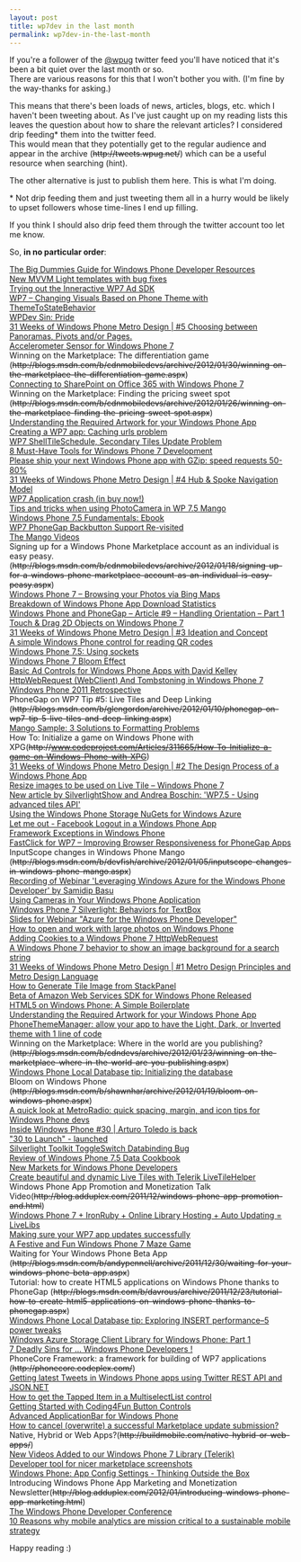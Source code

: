 ```yaml
---
layout: post
title: wp7dev in the last month
permalink: wp7dev-in-the-last-month
---
```


If you're a follower of the [@wpug](http://twitter.com/wpug) twitter feed you'll have noticed that it's been a bit quiet over the last month or so.  
There are various reasons for this that I won't bother you with. (I'm fine by the way-thanks for asking.)

This means that there's been loads of news, articles, blogs, etc. which I haven't been tweeting about. As I've just caught up on my reading lists this leaves the question about how to share the relevant articles? I considered drip feeding\* them into the twitter feed.  
This would mean that they potentially get to the regular audience and appear in the archive (~~http&#58;&#47;&#47;tweets.wpug.net/~~) which can be a useful resource when searching (hint).

The other alternative is just to publish them here. This is what I'm doing.

\* Not drip feeding them and just tweeting them all in a hurry would be likely to upset followers whose time-lines I end up filling.

If you think I should also drip feed them through the twitter account too let me know.

So, **in no particular order**:

[The Big Dummies Guide for Windows Phone Developer Resources](http://weblogs.asp.net/bsimser/archive/2012/01/29/the-big-dummies-guide-for-windows-phone-developer-resources.aspx)  
[New MVVM Light templates with bug fixes](http://blog.galasoft.ch/archive/2012/01/02/new-mvvm-light-templates-with-bug-fixes.aspx)  
[Trying out the Inneractive WP7 Ad SDK](http://socialebola.wordpress.com/2012/01/26/trying-out-the-inneractive-wp7-ad-sdk/)  
[WP7 – Changing Visuals Based on Phone Theme with ThemeToStateBehavior](http://dotneteers.net/blogs/vbandi/archive/2012/01/29/wp7-changing-visuals-based-on-phone-theme-with-themetostatebehavior.aspx)  
[WPDev Sin: Pride](http://samidipbasu.com/2012/01/30/wpdev-sin-pride/)  
[31 Weeks of Windows Phone Metro Design | #5 Choosing between Panoramas, Pivots and/or Pages.](http://ux.artu.tv/?p=234)  
[Accelerometer Sensor for Windows Phone 7](http://blogs.microsoft.co.il/blogs/shair/archive/2012/01/28/accelerometer-sensor-for-windows-phone-7.aspx)  
Winning on the Marketplace: The differentiation game (~~http&#58;&#47;&#47;blogs.msdn.com/b/cdnmobiledevs/archive/2012/01/30/winning-on-the-marketplace-the-differentiation-game.aspx~~)  
[Connecting to SharePoint on Office 365 with Windows Phone 7](http://garfoot.com/blog/2012/01/connecting-to-sharepoint-on-office-365-with-windows-phone-7/)  
Winning on the Marketplace: Finding the pricing sweet spot (~~http&#58;&#47;&#47;blogs.msdn.com/b/cdnmobiledevs/archive/2012/01/26/winning-on-the-marketplace-finding-the-pricing-sweet-spot.aspx~~)  
[Understanding the Required Artwork for your Windows Phone App](http://davebost.com/blog/2012/01/26/understanding-the-required-artwork-for-your-windows-phone-app/)  
[Creating a WP7 app: Caching urls problem](https://timdams.wordpress.com/2011/06/17/creating-a-wp-7-app-caching-urls/)  
[WP7 ShellTileSchedule, Secondary Tiles Update Problem](http://maintrick.blogspot.com/2012/01/wp7-shelltileschedule-secondary-tiles.html)  
[8 Must-Have Tools for Windows Phone 7 Development](http://www.diaryofaninja.com/blog/2012/01/23/8-musthave-tools-for-windows-phone-7-development)  
[Please ship your next Windows Phone app with GZip: speed requests 50-80%](http://www.jeff.wilcox.name/2012/01/windows-phone-gzip-support-by-morten/)  
[31 Weeks of Windows Phone Metro Design | #4 Hub & Spoke Navigation Model](http://ux.artu.tv/?p=220)  
[WP7 Application crash (in buy now!)](http://wieser-software.blogspot.com/2012/01/wp7-application-crash-in-buy-now.html)  
[Tips and tricks when using PhotoCamera in WP 7.5 Mango](http://creatingapps.telekomaustria.com/tips-and-tricks-when-using-photocamera-in-windows-phone-7-5-mango.html)  
[Windows Phone 7.5 Fundamentals: Ebook](http://www.silverlightshow.net/book/Windows-Phone-7.5-Fundamentals-Ebook.aspx)  
[WP7 PhoneGap Backbutton Support Re-visited](http://www.scottlogic.co.uk/blog/colin/2012/01/wp7-phonegap-backbutton-support-re-visited/)  
[The Mango Videos](http://channel9.msdn.com/series/The-Mango-Videos)  
Signing up for a Windows Phone Marketplace account as an individual is easy peasy. (~~http&#58;&#47;&#47;blogs.msdn.com/b/cdnmobiledevs/archive/2012/01/18/signing-up-for-a-windows-phone-marketplace-account-as-an-individual-is-easy-peasy.aspx~~)  
[Windows Phone 7 – Browsing your Photos via Bing Maps](http://www.scottlogic.co.uk/blog/colin/2012/01/windows-phone-7-browsing-your-photos-via-bing-maps/)  
[Breakdown of Windows Phone App Download Statistics](http://kodierer.blogspot.com/2012/01/breakdown-of-windows-phone-app-download.html)  
[Windows Phone and PhoneGap – Article #9 – Handling Orientation – Part 1](http://windowsphonerocks.com/windows-phone-and-phonegap-article-9-handling-orientation-part-1/)  
[Touch & Drag 2D Objects on Windows Phone 7](http://scionwest.net/2012/01/touch-drag-2d-objects-on-windows-phone-7/)  
[31 Weeks of Windows Phone Metro Design | #3 Ideation and Concept](http://ux.artu.tv/?p=206)  
[A simple Windows Phone control for reading QR codes](http://www.jeff.wilcox.name/2012/01/wpqr-control/)  
[Windows Phone 7.5: Using sockets](http://www.silverlightshow.net/items/Windows-Phone-7.5-Using-sockets.aspx)  
[Windows Phone 7 Bloom Effect](http://scionwest.net/2012/01/windows-phone-7-bloom-effect/)  
[Basic Ad Controls for Windows Phone Apps with David Kelley](http://www.silverlightshow.net/news/Basic-Ad-Controls-for-Windows-Phone-Apps-with-David-Kelley.aspx)  
[HttpWebRequest (WebClient) And Tombstoning in Windows Phone 7](http://www.designersilverlight.com/2012/01/11/httpwebrequest-webclient-and-tombstoning-in-windows-phone-7/)  
[Windows Phone 2011 Retrospective](http://windowsteamblog.com/windows_phone/b/wpdev/archive/2012/01/11/windows-phone-2011-retrospective.aspx)  
PhoneGap on WP7 Tip #5: Live Tiles and Deep Linking (~~http&#58;&#47;&#47;blogs.msdn.com/b/glengordon/archive/2012/01/10/phonegap-on-wp7-tip-5-live-tiles-and-deep-linking.aspx~~)  
[Mango Sample: 3 Solutions to Formatting Problems](http://blog.jerrynixon.com/2012/01/mango-sample-3-solutions-to-formatting.html)  
How To: Initialize a game on Windows Phone with XPG(~~http&#58;&#47;&#47;www.codeproject.com/Articles/311665/How-To-Initialize-a-game-on-Windows-Phone-with-XPG~~)  
[31 Weeks of Windows Phone Metro Design | #2 The Design Process of a Windows Phone App](http://ux.artu.tv/?p=192)  
[Resize images to be used on Live Tile – Windows Phone 7](http://depblog.weblogs.us/2012/01/09/resize-images-to-be-used-on-live-tile-windows-phone-7/)  
[New article by SilverlightShow and Andrea Boschin: 'WP7.5 - Using advanced tiles API'](http://www.silverlightshow.net/news/New-article-by-SilverlightShow-and-Andrea-Boschin-WP7.5-Using-advanced-tiles-API.aspx)  
[Using the Windows Phone Storage NuGets for Windows Azure](http://channel9.msdn.com/posts/Using-the-Windows-Phone-Storage-NuGets-for-Windows-Azure)  
[Let me out - Facebook Logout in a Windows Phone App](http://kodierer.blogspot.com/2012/01/let-me-out-facebook-logout-in-windows.html)  
[Framework Exceptions in Windows Phone](http://nicksnettravels.builttoroam.com/post/2012/01/06/Framework-Exceptions-in-Windows-Phone.aspx)  
[FastClick for WP7 – Improving Browser Responsiveness for PhoneGap Apps](http://www.scottlogic.co.uk/blog/colin/2012/01/fastclick-for-wp7-improving-browser-responsiveness-for-phonegap-apps/)  
InputScope changes in Windows Phone Mango (~~http&#58;&#47;&#47;blogs.msdn.com/b/devfish/archive/2012/01/05/inputscope-changes-in-windows-phone-mango.aspx~~)  
[Recording of Webinar 'Leveraging Windows Azure for the Windows Phone Developer' by Samidip Basu](http://www.silverlightshow.net/video/Webinar-Azure-for-WP7-Devs.aspx)  
[Using Cameras in Your Windows Phone Application](http://msdn.microsoft.com/en-us/magazine/hh708750.aspx)  
[Windows Phone 7 Silverlight: Behaviors for TextBox](http://outcoldman.ru/en/blog/show/308)  
[Slides for Webinar "Azure for the Windows Phone Developer"](http://www.silverlightshow.net/news/Check-out-the-Slides-for-Tomorrow-s-Webinar-Azure-for-the-Windows-Phone-Developer.aspx)  
[How to open and work with large photos on Windows Phone](http://igrali.wordpress.com/2012/01/03/how-to-open-and-work-with-large-photos-on-windows-phone/)  
[Adding Cookies to a Windows Phone 7 HttpWebRequest](http://www.designersilverlight.com/2012/01/02/adding-cookies-to-a-windows-phone-7-httpwebrequest/)  
[A Windows Phone 7 behavior to show an image background for a search string](http://dotnetbyexample.blogspot.com/2011/12/windows-phone-7-behavior-to-show-image.html)  
[31 Weeks of Windows Phone Metro Design | #1 Metro Design Principles and Metro Design Language](http://ux.artu.tv/?p=179)  
[How to Generate Tile Image from StackPanel](http://myprogrammingdial.blogspot.com/2011/12/how-to-generate-tile-image-from.html)  
[Beta of Amazon Web Services SDK for Windows Phone Released](http://www.ubelly.com/2012/01/beta-of-amazon-web-services-sdk-for-windows-phone-released/)  
[HTML5 on Windows Phone: A Simple Boilerplate](http://robtiffany.com/html5/html5-on-windows-phone-a-simple-boilerplate)  
[Understanding the Required Artwork for your Windows Phone App](http://davebost.com/blog/2012/01/26/understanding-the-required-artwork-for-your-windows-phone-app/)  
[PhoneThemeManager: allow your app to have the Light, Dark, or Inverted theme with 1 line of code](http://www.jeff.wilcox.name/2012/01/phonethememanager/)  
Winning on the Marketplace: Where in the world are you publishing? (~~http&#58;&#47;&#47;blogs.msdn.com/b/cdndevs/archive/2012/01/23/winning-on-the-marketplace-where-in-the-world-are-you-publishing.aspx~~)  
[Windows Phone Local Database tip: Initializing the database](http://erikej.blogspot.com/2012/01/windows-phone-local-database-tip.html)  
Bloom on Windows Phone (~~http&#58;&#47;&#47;blogs.msdn.com/b/shawnhar/archive/2012/01/19/bloom-on-windows-phone.aspx~~)  
[A quick look at MetroRadio: quick spacing, margin, and icon tips for Windows Phone devs](http://www.jeff.wilcox.name/2012/01/metroradio-design/)  
[Inside Windows Phone #30 | Arturo Toledo is back](http://channel9.msdn.com/Shows/Inside+Windows+Phone/Inside-Windows-Phone-30--Arturo-Toledo-is-back)  
["30 to Launch" - launched](http://www.30tolaunch.com/Home/Index)  
[Silverlight Toolkit ToggleSwitch Databinding Bug](http://mobileworld.appamundi.com/blogs/andywigley/archive/2012/01/18/silverlight-toolkit-toggleswitch-databinding-bug.aspx)  
[Review of Windows Phone 7.5 Data Cookbook](http://mobileworld.appamundi.com/blogs/petevickers/archive/2012/01/24/review-of-windows-phone-7-5-data-cookbook.aspx)  
[New Markets for Windows Phone Developers](http://windowsteamblog.com/windows_phone/b/wpdev/archive/2012/01/05/new-markets-for-windows-phone-developers.aspx)  
[Create beautiful and dynamic Live Tiles with Telerik LiveTileHelper](http://www.silverlightshow.net/news/Create-beautiful-and-dynamic-Live-Tiles-with-Telerik-LiveTileHelper.aspx)  
Windows Phone App Promotion and Monetization Talk Video(~~http&#58;&#47;&#47;blog.adduplex.com/2011/12/windows-phone-app-promotion-and.html~~)  
[Windows Phone 7 + IronRuby + Online Library Hosting + Auto Updating = LiveLibs](http://dotnet.dzone.com/news/windows-phone-7-ironruby)  
[Making sure your WP7 app updates successfully](http://www.munkiisoft.com/blog/archive/2011/12/22/making-sure-your-wp7-app-updates-successfully.aspx)  
[A Festive and Fun Windows Phone 7 Maze Game](http://www.scottlogic.co.uk/blog/colin/2011/12/a-festive-and-fun-windows-phone-7-maze-game/)  
Waiting for Your Windows Phone Beta App (~~http&#58;&#47;&#47;blogs.msdn.com/b/andypennell/archive/2011/12/30/waiting-for-your-windows-phone-beta-app.aspx~~)  
Tutorial: how to create HTML5 applications on Windows Phone thanks to PhoneGap (~~http&#58;&#47;&#47;blogs.msdn.com/b/davrous/archive/2011/12/23/tutorial-how-to-create-html5-applications-on-windows-phone-thanks-to-phonegap.aspx~~)  
[Windows Phone Local Database tip: Exploring INSERT performance–5 power tweaks](http://erikej.blogspot.com/2011/12/windows-phone-local-database-tip.html)  
[Windows Azure Storage Client Library for Windows Phone: Part 1](http://mobile.dzone.com/articles/windows-azure-storage-client)  
[7 Deadly Sins for … Windows Phone Developers !](http://samidipbasu.com/2012/01/29/7-deadly-sins-for-wpdev/)  
PhoneCore Framework: a framework for building of WP7 applications (~~http&#58;&#47;&#47;phonecore.codeplex.com/~~)  
[Getting latest Tweets in Windows Phone apps using Twitter REST API and JSON.NET](http://windowsphonegeek.com/articles/Getting-latest-Tweets-in-Windows-Phone-apps-using-Twitter-REST-API-and-JSON-NET)  
[How to get the Tapped Item in a MultiselectList control](http://windowsphonegeek.com/articles/How-to-get-the-Tapped-Item-in-a-MultiselectList-control)  
[Getting Started with Coding4Fun Button Controls](http://windowsphonegeek.com/articles/Getting-Started-with-Coding4Fun-Button-Controls)  
[Advanced ApplicationBar for Windows Phone](http://windowsphonegeek.com/articles/Advanced-ApplicationBar-for-Windows-Phone)  
[How to cancel (overwrite) a successful Marketplace update submission?](http://mark.mymonster.nl/2012/01/07/how-to-cancel-overwrite-a-successful-marketplace-update-submission)  
Native, Hybrid or Web Apps?(~~http&#58;&#47;&#47;buildmobile.com/native-hybrid-or-web-apps/~~)  
[New Videos Added to our Windows Phone 7 Library (Telerik)](http://blogs.telerik.com/blogs/posts/12-01-12/new-videos-added-to-our-windows-phone-7-library.aspx)  
[Developer tool for nicer marketplace screenshots](http://socialebola.wordpress.com/2012/01/18/developer-tool-for-nicer-marketplace-screenshots/)  
[Windows Phone: App Config Settings - Thinking Outside the Box](http://www.geoffhudik.com/tech/2012/1/26/windows-phone-app-config-settings-thinking-outside-the-box.html)  
Introducing Windows Phone App Marketing and Monetization Newsletter(~~http&#58;&#47;&#47;blog.adduplex.com/2012/01/introducing-windows-phone-app-marketing.html~~)  
[The Windows Phone Developer Conference](http://www.wpdevcon.net/)  
[10 Reasons why mobile analytics are mission critical to a sustainable mobile strategy](http://mobithinking.com/webtrends-mobile-anlytics-interview)

Happy reading :)
